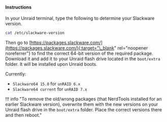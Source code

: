 <!-- markdownlint-disable MD041-->
#### Instructions

In your Unraid terminal, type the following to determine your Slackware version.

```bash
cat /etc/slackware-version
```

Then go to [https://packages.slackware.com/](https://packages.slackware.com/){:target="\_blank" rel="noopener noreferrer"} to find the correct 64-bit version of the required package.<br>
Download it and add it to your Unraid flash drive located in the `boot/extra` folder. It will be installed upon Unraid boots.

Currently:

- `Slackware64 15.0` for `unRAID 6.x`
- `Slackware64 current` for `unRAID 7.x`

!!! info "To remove the old/wrong packages (that NerdTools installed for an earlier Slackware version), overwrite them with the new versions on your Unraid flash drive in the `boot/extra` folder. Place the correct versions there and then reboot."
<!-- markdownlint-enable MD041-->
